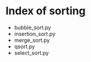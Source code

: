 # Index of sorting

* bubble_sort.py
* insertion_sort.py
* merge_sort.py
* qsort.py
* select_sort.py

